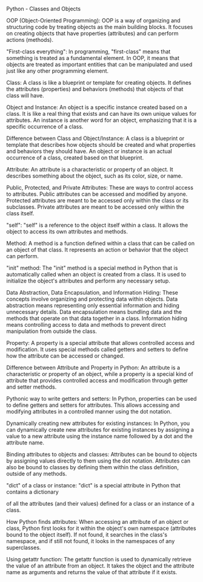 Python - Classes and Objects

OOP (Object-Oriented Programming): OOP is a way of organizing and structuring code by treating objects as the main building blocks. It focuses on creating objects that have properties (attributes) and can perform actions (methods).

"First-class everything": In programming, "first-class" means that something is treated as a fundamental element. In OOP, it means that objects are treated as important entities that can be manipulated and used just like any other programming element.

Class: A class is like a blueprint or template for creating objects. It defines the attributes (properties) and behaviors (methods) that objects of that class will have.

Object and Instance: An object is a specific instance created based on a class. It is like a real thing that exists and can have its own unique values for attributes. An instance is another word for an object, emphasizing that it is a specific occurrence of a class.

Difference between Class and Object/Instance: A class is a blueprint or template that describes how objects should be created and what properties and behaviors they should have. An object or instance is an actual occurrence of a class, created based on that blueprint.

Attribute: An attribute is a characteristic or property of an object. It describes something about the object, such as its color, size, or name.

Public, Protected, and Private Attributes: These are ways to control access to attributes. Public attributes can be accessed and modified by anyone. Protected attributes are meant to be accessed only within the class or its subclasses. Private attributes are meant to be accessed only within the class itself.

"self": "self" is a reference to the object itself within a class. It allows the object to access its own attributes and methods.

Method: A method is a function defined within a class that can be called on an object of that class. It represents an action or behavior that the object can perform.

"init" method: The "init" method is a special method in Python that is automatically called when an object is created from a class. It is used to initialize the object's attributes and perform any necessary setup.

Data Abstraction, Data Encapsulation, and Information Hiding: These concepts involve organizing and protecting data within objects. Data abstraction means representing only essential information and hiding unnecessary details. Data encapsulation means bundling data and the methods that operate on that data together in a class. Information hiding means controlling access to data and methods to prevent direct manipulation from outside the class.

Property: A property is a special attribute that allows controlled access and modification. It uses special methods called getters and setters to define how the attribute can be accessed or changed.

Difference between Attribute and Property in Python: An attribute is a characteristic or property of an object, while a property is a special kind of attribute that provides controlled access and modification through getter and setter methods.

Pythonic way to write getters and setters: In Python, properties can be used to define getters and setters for attributes. This allows accessing and modifying attributes in a controlled manner using the dot notation.

Dynamically creating new attributes for existing instances: In Python, you can dynamically create new attributes for existing instances by assigning a value to a new attribute using the instance name followed by a dot and the attribute name.

Binding attributes to objects and classes: Attributes can be bound to objects by assigning values directly to them using the dot notation. Attributes can also be bound to classes by defining them within the class definition, outside of any methods.

"dict" of a class or instance: "dict" is a special attribute in Python that contains a dictionary

of all the attributes (and their values) defined for a class or an instance of a class.

How Python finds attributes: When accessing an attribute of an object or class, Python first looks for it within the object's own namespace (attributes bound to the object itself). If not found, it searches in the class's namespace, and if still not found, it looks in the namespaces of any superclasses.

Using getattr function: The getattr function is used to dynamically retrieve the value of an attribute from an object. It takes the object and the attribute name as arguments and returns the value of that attribute if it exists.

